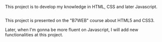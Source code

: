 ###
This project is to develop my knowledge in HTML, CSS and later Javascript.

##
This project is presented on the "B7WEB" course about HTML5 and CSS3.

Later, when I'm gonna be more fluent on Javascript, I will add new functionalities at this project.